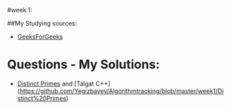 #week 1:

##My Studying sources:
- [GeeksForGeeks](http://www.geeksforgeeks.org/sieve-of-eratosthenes/)

# Questions - My Solutions:
- [Distinct Primes](http://www.spoj.com/problems/AMR11E/)  and   [Talgat C++] (https://github.com/Yegizbayev/Algorithmtracking/blob/master/week1/Distinct%20Primes) 




